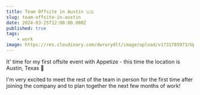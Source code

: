 ```yaml
---
title: Team Offsite in Austin 🇺🇸
slug: team-offsite-in-austin
date: 2024-03-25T12:00:00.000Z
published: true
tags:
    - work
image: https://res.cloudinary.com/dwrurydlt/image/upload/v1731785973/Updates/Austin_tu5pzu.webp
---
```


It' time for my first offsite event with Appetize - this time the location is Austin, Texas 🤠

I'm very excited to meet the rest of the team in person for the first time after joining the company and to plan together the next few months of work!
